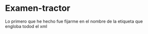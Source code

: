 # Examen-tractor
<dtd>
<paso numero"1" >Lo primero que he hecho fue fijarme en el nombre de la etiqueta que engloba todod el xml <paso/>







</dtd>
